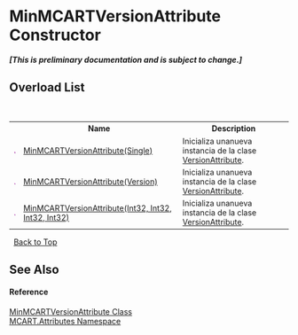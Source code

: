 # MinMCARTVersionAttribute Constructor 
 _**\[This is preliminary documentation and is subject to change.\]**_


## Overload List
&nbsp;<table><tr><th></th><th>Name</th><th>Description</th></tr><tr><td>![Public method](media/pubmethod.gif "Public method")</td><td><a href="c46287e6-906f-4f0a-5de4-6c313a42c1de">MinMCARTVersionAttribute(Single)</a></td><td>
Inicializa unanueva instancia de la clase <a href="11eff1e8-a163-eaf5-9c72-20d7ebef83d1">VersionAttribute</a>.</td></tr><tr><td>![Public method](media/pubmethod.gif "Public method")</td><td><a href="a529e2ac-d1f2-c21a-1c5e-e6726a5c6725">MinMCARTVersionAttribute(Version)</a></td><td>
Inicializa unanueva instancia de la clase <a href="11eff1e8-a163-eaf5-9c72-20d7ebef83d1">VersionAttribute</a>.</td></tr><tr><td>![Public method](media/pubmethod.gif "Public method")</td><td><a href="6e67486e-2b47-eed6-e4be-3cd79230db80">MinMCARTVersionAttribute(Int32, Int32, Int32, Int32)</a></td><td>
Inicializa unanueva instancia de la clase <a href="11eff1e8-a163-eaf5-9c72-20d7ebef83d1">VersionAttribute</a>.</td></tr></table>&nbsp;
<a href="#minmcartversionattribute-constructor">Back to Top</a>

## See Also


#### Reference
<a href="6b566351-67ad-9077-53b8-6893e7157ee6">MinMCARTVersionAttribute Class</a><br /><a href="149c1cbf-2082-5e41-e423-c506e9b98202">MCART.Attributes Namespace</a><br />